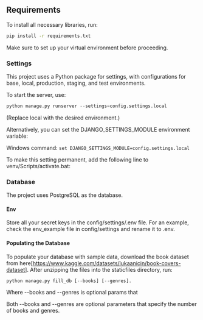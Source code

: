 ## Requirements
To install all necessary libraries, run:

```bash
pip install -r requirements.txt
```

Make sure to set up your virtual environment before proceeding.

### Settings
This project uses a Python package for settings, with configurations for base, local, production, staging, and test environments.

To start the server, use:
```python
python manage.py runserver --settings=config.settings.local
```
(Replace local with the desired environment.)


Alternatively, you can set the DJANGO_SETTINGS_MODULE environment variable:

Windows command: `set DJANGO_SETTINGS_MODULE=config.settings.local`

To make this setting permanent, add the following line to venv/Scripts/activate.bat:
### Database
The project uses PostgreSQL as the database.

#### Env
Store all your secret keys in the config/settings/.env file. For an example, check the env_example file in config/settings and rename it to .env.

#### Populating the Database
To populate your database with sample data, download the book dataset from here[https://www.kaggle.com/datasets/lukaanicin/book-covers-dataset]. After unzipping the files into the staticfiles directory, run:
```python
python manage.py fill_db [--books] [--genres]. 
```
Where --books and --genres is optional params that

Both --books and --genres are optional parameters that specify the number of books and genres.
